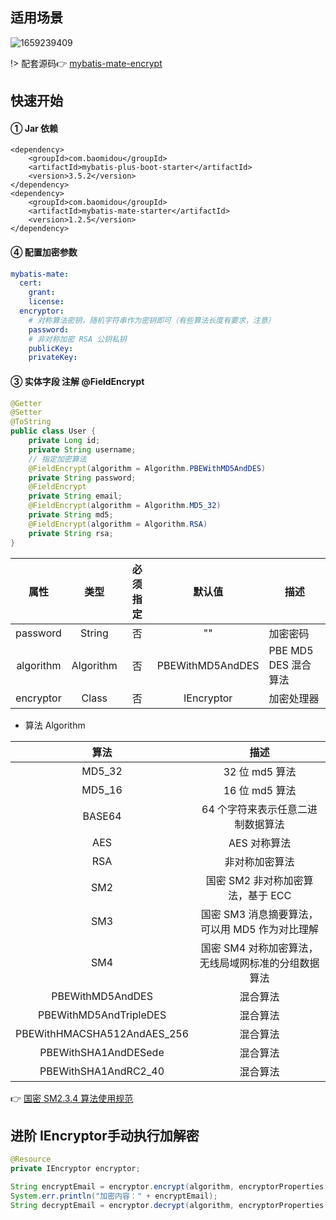 ## 适用场景

![1659239409](https://minio.pigx.vip/oss/1659239409.jpg)

!> 配套源码👉 [mybatis-mate-encrypt](https://gitee.com/baomidou/mybatis-mate-examples/tree/master/mybatis-mate-encrypt)



## 快速开始

#### ① Jar 依赖

```
<dependency>
    <groupId>com.baomidou</groupId>
    <artifactId>mybatis-plus-boot-starter</artifactId>
    <version>3.5.2</version>
</dependency>
<dependency>
    <groupId>com.baomidou</groupId>
    <artifactId>mybatis-mate-starter</artifactId>
    <version>1.2.5</version>
</dependency>
```


#### ④ 配置加密参数

```yaml
mybatis-mate:
  cert:
    grant: 
    license: 
  encryptor:
    # 对称算法密钥，随机字符串作为密钥即可（有些算法长度有要求，注意）
    password: 
    # 非对称加密 RSA 公钥私钥
    publicKey: 
    privateKey: 

```

#### ③ 实体字段 注解 @FieldEncrypt

```java
@Getter
@Setter
@ToString
public class User {
    private Long id;
    private String username;
    // 指定加密算法
    @FieldEncrypt(algorithm = Algorithm.PBEWithMD5AndDES)
    private String password;
    @FieldEncrypt
    private String email;
    @FieldEncrypt(algorithm = Algorithm.MD5_32)
    private String md5;
    @FieldEncrypt(algorithm = Algorithm.RSA)
    private String rsa;
}
```

|   属性    |   类型    | 必须指定 |      默认值      | 描述                 |
| :-------: | :-------: | :------: | :--------------: | -------------------- |
| password  |  String   |    否    |        ""        | 加密密码             |
| algorithm | Algorithm |    否    | PBEWithMD5AndDES | PBE MD5 DES 混合算法 |
| encryptor |   Class   |    否    |    IEncryptor    | 加密处理器           |

- 算法 Algorithm

|            算法             |                        描述                         |
| :-------------------------: | :-------------------------------------------------: |
|           MD5_32            |                   32 位 md5 算法                    |
|           MD5_16            |                   16 位 md5 算法                    |
|           BASE64            |          64 个字符来表示任意二进制数据算法          |
|             AES             |                    AES 对称算法                     |
|             RSA             |                   非对称加密算法                    |
|             SM2             |          国密 SM2 非对称加密算法，基于 ECC          |
|             SM3             |   国密 SM3 消息摘要算法，可以用 MD5 作为对比理解    |
|             SM4             | 国密 SM4 对称加密算法，无线局域网标准的分组数据算法 |
|      PBEWithMD5AndDES       |                      混合算法                       |
|   PBEWithMD5AndTripleDES    |                      混合算法                       |
| PBEWithHMACSHA512AndAES_256 |                      混合算法                       |
|    PBEWithSHA1AndDESede     |                      混合算法                       |
|    PBEWithSHA1AndRC2_40     |                      混合算法                       |

👉 [国密 SM2.3.4 算法使用规范](https://gitee.com/baomidou/mybatis-mate-examples/tree/master/国密SM2.3.4算法使用规范)


## 进阶 IEncryptor手动执行加解密

```java
@Resource
private IEncryptor encryptor;
```

```java
String encryptEmail = encryptor.encrypt(algorithm, encryptorProperties.getPassword(), encryptorProperties.getPublicKey(), email, null);
System.err.println("加密内容：" + encryptEmail);
String decryptEmail = encryptor.decrypt(algorithm, encryptorProperties.getPassword(), encryptorProperties.getPrivateKey(), encryptEmail, null);
```